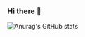 ### Hi there 👋

![Anurag's GitHub stats](https://github-readme-stats.vercel.app/api?username=jsjune&show_icons=true&theme=tokyonight)
<!-- ![Top Langs](https://github-readme-stats.vercel.app/api/top-langs/?username=6810779s&layout=compact&theme=tokyonight) -->



<!--
**jsjune/jsjune** is a ✨ _special_ ✨ repository because its `README.md` (this file) appears on your GitHub profile.

Here are some ideas to get you started:

- 🔭 I’m currently working on ...
- 🌱 I’m currently learning ...
- 👯 I’m looking to collaborate on ...
- 🤔 I’m looking for help with ...
- 💬 Ask me about ...
- 📫 How to reach me: ...
- 😄 Pronouns: ...
- ⚡ Fun fact: ...
-->

